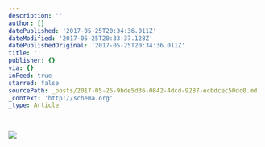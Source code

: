 ```yaml
---
description: ''
author: []
datePublished: '2017-05-25T20:34:36.011Z'
dateModified: '2017-05-25T20:33:37.128Z'
datePublishedOriginal: '2017-05-25T20:34:36.011Z'
title: ''
publisher: {}
via: {}
inFeed: true
starred: false
sourcePath: _posts/2017-05-25-9bde5d36-0842-4dcd-9287-ecbdcec50dc0.md
_context: 'http://schema.org'
_type: Article

---
```

![](https://the-grid-user-content.s3-us-west-2.amazonaws.com/e87ade84-d959-4542-aff6-5e91451b412c.jpg)